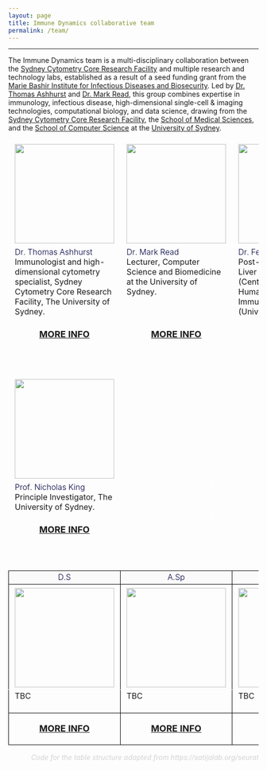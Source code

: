 ```yaml
---
layout: page
title: Immune Dynamics collaborative team
permalink: /team/
---
```


---

The Immune Dynamics team is a multi-disciplinary collaboration between the [Sydney Cytometry Core Research Facility](https://sydneycytometry.org.au/) and multiple research and technology labs, established as a result of a seed funding grant from the [Marie Bashir Institute for Infectious Diseases and Biosecurity](https://www.sydney.edu.au/marie-bashir-institute/). Led by [Dr. Thomas Ashhurst](https://immunedynamics.github.io/thomas-ashhurst/) and [Dr. Mark Read](https://marknormanread.github.io/), this group combines expertise in immunology, infectious disease, high-dimensional single-cell & imaging technologies, computational biology, and data science, drawing from the [Sydney Cytometry Core Research Facility](https://sydneycytometry.org.au/), the [School of Medical Sciences](https://www.sydney.edu.au/medicine-health/schools/school-of-medical-sciences.html), and the [School of Computer Science](https://www.sydney.edu.au/engineering/schools/school-of-computer-science.html) at the [University of Sydney](https://www.sydney.edu.au/).

<!-- TOM - MARK - FELIX - GIVANNA --> 

<table class="table gmisc_table">
  <tbody>
<!-- FIRST ROW: TITLE --> 
<!-- THIRD ROW: Image --> 
    <tr>
      <td style="padding-left:.75em;padding-right:.75em;width:25%; border-left:1px solid #FFFFFF;border-top:1px solid #FFFFFF;border-bottom:1px solid #FFFFFF;border-right:1px solid #FFFFFF;vertical-align:top">
        <a href="https://immunedynamics.github.io/thomas-ashhurst/">
          <img height = "200px" src="https://raw.githubusercontent.com/tomashhurst/tomashhurst.github.io/master/images/TA%20cropped.jpg" style="padding-top: 5px">
        </a>
      </td>
      <td style="padding-left:.75em;padding-right:.75em;width:25%; border-left:1px solid #FFFFFF;border-top:1px solid #FFFFFF;border-bottom:1px solid #FFFFFF;border-right:1px solid #FFFFFF;vertical-align:top">
        <a href="https://marknormanread.github.io/">
            <img height = "200px" src="https://avatars.githubusercontent.com/u/35902776?s=400&u=d9b68e6896dd4db66362f284e1cd1e7110b74868&v=4" style="padding-top: 5px">
        </a>
      </td>
      <td style="padding-left:.75em;padding-right:.75em;width:25%; border-left:1px solid #FFFFFF;border-top:1px solid #FFFFFF;border-bottom:1px solid #FFFFFF;border-right:1px solid #FFFFFF;vertical-align:top">
        <a href="https://immunedynamics.github.io/felix-marsh-wakefield/">
            <img height = "200px" src="https://ca.slack-edge.com/TLYFBANH2-UM1JA0BC5-69f86dacaa11-512" style="padding-top: 5px">
        </a>
      </td>
      <td style="padding-left:.75em;padding-right:.75em;width:25%; border-left:1px solid #FFFFFF;border-top:1px solid #FFFFFF;border-bottom:1px solid #FFFFFF;border-right:1px solid #FFFFFF;vertical-align:top">
        <a href="https://immunedynamics.github.io/givanna-putri/">
            <img height = "200px" src="https://avatars.githubusercontent.com/u/5366317?s=460&u=ac0322d285310461de6ad2a4b938252b6ea2d948&v=4" style="padding-top: 5px">
        </a>
      </td>
    </tr>
<!-- FOURTH ROW: Description --> 
      <tr>
        <td style="padding-left:.75em;padding-right:.75em;width:25%; border-left:1px solid #FFFFFF;border-top:1px solid #FAFAFA;border-bottom:1px solid #FFFFFF;border-right:1px solid #FFFFFF;text-align:left; vertical-align:top">
          <div style="text-align:left;font-size:16px;font-weight:350;color:#00003f">Dr. Thomas Ashhurst
          </div>
            Immunologist and high-dimensional cytometry specialist, Sydney Cytometry Core Research Facility, The University of Sydney.
        </td>
        <td style="padding-left:.75em;padding-right:.75em;width:25%; border-left:1px solid #FFFFFF;border-top:1px solid #FFFFFF;border-bottom:1px solid #FFFFFF;border-right:1px solid #FFFFFF;text-align:left; vertical-align:top">
          <div style="text-align:left;font-size:16px;font-weight:350;color:#00003f">Dr. Mark Read
          </div>
          Lecturer, Computer Science and Biomedicine at the University of Sydney.
        </td>
        <td style="padding-left:.75em;padding-right:.75em;width:25%; border-left:1px solid FFFFFF000;border-top:1px solid #FFFFFF;border-bottom:1px solid #FFFFFF;border-right:1px solid FFFFFF000;text-align:left; vertical-align:top"> 
          <div style="text-align:left;font-size:16px;font-weight:350;color:#00003f">Dr. Felix Marsh-Wakefield
          </div>
          Post-doctoral researcher, Liver Injury & Cancer (Centenary Institute) and Human Cancer & Viral Immunology Laboratory (University of Sydney).
        </td>
        <td style="padding-left:.75em;padding-right:.75em;width:25%; border-left:1px solid #FFFFFF;border-top:1px solid #FFFFFF;border-bottom:1px solid #FFFFFF;border-right:1px solid #FFFFFF;text-align:left; vertical-align:top"> 
          <div style="text-align:left;font-size:16px;font-weight:350;color:#00003f">Givanna Putri
          </div>
            PhD scholar, School of Computer Science at The University of Sydney. 
        </td>
     </tr>
<!-- FIFTH ROW: Go to page --> 
      <tr>
          <td style="padding-left:.75em;padding-right:.75em;width:25%; border-left:1px solid #FFFFFF;border-top:1px solid #FFFFFF;border-bottom:1px solid #FFFFFF;border-right:1px solid #FFFFFF;text-align:center; vertical-align:middle">
              <div style="text-align:center;font-size:large;font-weight:700;">
                  <p style="color:#00003f">
                      <a href="https://immunedynamics.github.io/thomas-ashhurst/"><b><span style="font-size: 18px">MORE INFO</span></b></a>
                  </p>
              </div>
          </td>
          <td style="padding-left:.75em;padding-right:.75em;width:25%; border-left:1px solid #FFFFFF;border-top:1px solid #FFFFFF;border-bottom:1px solid #FFFFFF;border-right:1px solid #FFFFFF;text-align:center; vertical-align:middle">
              <div style="text-align:center;font-size:large;font-weight:700;">
                  <p style="color:#00003f">
                      <a href="https://immunedynamics.github.io/mark-read/"><b><span style="font-size: 18px">MORE INFO</span></b></a>
                  </p>
              </div>
          </td>
          <td style="padding-left:.75em;padding-right:.75em;width:25%; border-left:1px solid #FFFFFF;border-top:1px solid #FFFFFF;border-bottom:1px solid #FFFFFF;border-right:1px solid #FFFFFF;text-align:center; vertical-align:middle">
              <div style="text-align:center;font-size:large;font-weight:700;">
                  <p style="color:#00003f">
                      <a href="https://immunedynamics.github.io/felix-marsh-wakefield/"><b><span style="font-size: 18px">MORE INFO</span></b></a>
                  </p>
              </div>
          </td>
          <td style="padding-left:.75em;padding-right:.75em;width:25%; border-left:1px solid #FFFFFF;border-top:1px solid #FFFFFF;border-bottom:1px solid #FFFFFF;border-right:1px solid #FFFFFF;text-align:center; vertical-align:middle">
              <div style="text-align:center;font-size:large;font-weight:700;">
                  <p style="color:#00003f">
                      <a href="https://immunedynamics.github.io/givanna-putri/"><b><span style="font-size: 18px">MORE INFO</span></b></a>
                  </p>
              </div>
          </td>
      </tr>
    </tbody>
</table>

<br />

<!-- DIANA - ALANNA - ADRIAN - NICK --> 

<table class="table gmisc_table">
  <tbody>
<!-- FIRST ROW: TITLE --> 
<!-- THIRD ROW: Image --> 
    <tr>
      <td style="padding-left:.75em;padding-right:.75em;width:25%; border-left:1px solid #FFFFFF;border-top:1px solid #FFFFFF;border-bottom:1px solid #FFFFFF;border-right:1px solid #FFFFFF;vertical-align:top">
                <a href="https://immunedynamics.github.io/thomas-ashhurst/">
          <img height = "200px" src="https://www.sydney.edu.au/research/opportunities/images/supervisors/KingN.jpg?1205985788" style="padding-top: 5px">
        </a>
      </td>
      <td style="padding-left:.75em;padding-right:.75em;width:25%; border-left:1px solid #FFFFFF;border-top:1px solid #FFFFFF;border-bottom:1px solid #FFFFFF;border-right:1px solid #FFFFFF;vertical-align:top">
      </td>
      <td style="padding-left:.75em;padding-right:.75em;width:25%; border-left:1px solid #FFFFFF;border-top:1px solid #FFFFFF;border-bottom:1px solid #FFFFFF;border-right:1px solid #FFFFFF;vertical-align:top">
      </td>
      <td style="padding-left:.75em;padding-right:.75em;width:25%; border-left:1px solid #FFFFFF;border-top:1px solid #FFFFFF;border-bottom:1px solid #FFFFFF;border-right:1px solid #FFFFFF;vertical-align:top">
      </td>
    </tr>
<!-- FOURTH ROW: Description --> 
      <tr>
        <td style="padding-left:.75em;padding-right:.75em;width:25%; border-left:1px solid #FFFFFF;border-top:1px solid #FAFAFA;border-bottom:1px solid #FFFFFF;border-right:1px solid #FFFFFF;text-align:left; vertical-align:top">
         <div style="text-align:left;font-size:16px;font-weight:350;color:#00003f">Prof. Nicholas King
         </div>
            Principle Investigator, The University of Sydney.
        </td>
        <td style="padding-left:.75em;padding-right:.75em;width:25%; border-left:1px solid #FFFFFF;border-top:1px solid #FFFFFF;border-bottom:1px solid #FFFFFF;border-right:1px solid #FFFFFF;text-align:left; vertical-align:top">
          <div style="text-align:left;font-size:16px;font-weight:350;color:#00003f">
          </div>
        </td>
        <td style="padding-left:.75em;padding-right:.75em;width:25%; border-left:1px solid FFFFFF000;border-top:1px solid #FFFFFF;border-bottom:1px solid #FFFFFF;border-right:1px solid FFFFFF000;text-align:left; vertical-align:top"> 
          <div style="text-align:left;font-size:16px;font-weight:350;color:#00003f">
          </div>
        </td>
        <td style="padding-left:.75em;padding-right:.75em;width:25%; border-left:1px solid #FFFFFF;border-top:1px solid #FFFFFF;border-bottom:1px solid #FFFFFF;border-right:1px solid #FFFFFF;text-align:left; vertical-align:top"> 
          <div style="text-align:left;font-size:16px;font-weight:350;color:#00003f">
          </div>
        </td>
     </tr>
<!-- FIFTH ROW: Go to page --> 
      <tr>
          <td style="padding-left:.75em;padding-right:.75em;width:25%; border-left:1px solid #FFFFFF;border-top:1px solid #FFFFFF;border-bottom:1px solid #FFFFFF;border-right:1px solid #FFFFFF;text-align:center; vertical-align:middle">
              <div style="text-align:center;font-size:large;font-weight:700;">
                  <p style="color:#00003f">
                    <a href="https://scholar.google.com/citations?user=Wi2ADOEAAAAJ&hl=en"><b><span style="font-size: 18px">MORE INFO</span></b></a>
                  </p>
              </div>
          </td>
          <td style="padding-left:.75em;padding-right:.75em;width:25%; border-left:1px solid #FFFFFF;border-top:1px solid #FFFFFF;border-bottom:1px solid #FFFFFF;border-right:1px solid #FFFFFF;text-align:center; vertical-align:middle">
              <div style="text-align:center;font-size:large;font-weight:700;">
                  <p style="color:#00003f">
                  </p>
              </div>
          </td>
          <td style="padding-left:.75em;padding-right:.75em;width:25%; border-left:1px solid #FFFFFF;border-top:1px solid #FFFFFF;border-bottom:1px solid #FFFFFF;border-right:1px solid #FFFFFF;text-align:center; vertical-align:middle">
              <div style="text-align:center;font-size:large;font-weight:700;">
                  <p style="color:#00003f">
                  </p>
              </div>
          </td>
          <td style="padding-left:.75em;padding-right:.75em;width:25%; border-left:1px solid #FFFFFF;border-top:1px solid #FFFFFF;border-bottom:1px solid #FFFFFF;border-right:1px solid #FFFFFF;text-align:center; vertical-align:middle">
              <div style="text-align:center;font-size:large;font-weight:700;">
                  <p style="color:#00003f">
                  </p>
              </div>
          </td>
      </tr>
    </tbody>
</table>

<br />









<table class="table gmisc_table">
  <tbody>
<!-- FIRST ROW: TITLE --> 
    <tr style="border-top:1px solid grey">
      <td style="padding-left:.75em;padding-right:.75em;width:25%; border-left:1px solid #000;border-top:1px solid #000;border-bottom:1px solid #000;border-right:1px solid #000;text-align:left; vertical-align:top; background-color:#FAFAFA">
        <div style="text-align:center;font-size:16px;font-weight:300;color:#00003f">D.S
        </div>
      </td>
      <td style="padding-left:.75em;padding-right:.75em;width:25%; border-left:1px solid #000;border-top:1px solid #000;border-bottom:1px solid #000;border-right:1px solid #000;text-align:left; vertical-align:top; background-color:#FAFAFA">
        <div style="text-align:center;font-size:16px;font-weight:300;color:#00003f">A.Sp
        </div>
      </td>
      <td style="padding-left:.75em;padding-right:.75em;width:25%; border-left:1px solid #000;border-top:1px solid #000;border-bottom:1px solid #000;border-right:1px solid #000;text-align:left; vertical-align:top; background-color:#FAFAFA">
        <div style="text-align:center;font-size:16px;font-weight:300;color:#00003f">A.Sm
        </div>
      </td>
            <td style="padding-left:.75em;padding-right:.75em;width:25%; border-left:1px solid #000;border-top:1px solid #000;border-bottom:1px solid #000;border-right:1px solid #000;text-align:left; vertical-align:top; background-color:#FAFAFA">
        <div style="text-align:center;font-size:16px;font-weight:300;color:#00003f">Prof. Nicholas King
        </div>
      </td>
    </tr>
<!-- THIRD ROW: Image --> 
    <tr>
      <td style="padding-left:.75em;padding-right:.75em;width:25%; border-left:1px solid #000;border-top:1px solid #FAFAFA;border-bottom:1px solid #FAFAFA;border-right:1px solid #000;vertical-align:top">
          <img height = "200px" src="" style="padding-top: 5px">
      </td>
        <td style="padding-left:.75em;padding-right:.75em;width:25%; border-left:1px solid #000;border-top:1px solid #FAFAFA;border-bottom:1px solid #FAFAFA;border-right:1px solid #000;vertical-align:top">
            <img height = "200px" src="" style="padding-top: 5px">
        </td>
        <td style="padding-left:.75em;padding-right:.75em;width:25%; border-left:1px solid #000;border-top:1px solid #FAFAFA;border-bottom:1px solid #FAFAFA;border-right:1px solid #000;vertical-align:top">
            <img height = "200px" src="" style="padding-top: 5px">
        </td>
        <td style="padding-left:.75em;padding-right:.75em;width:25%; border-left:1px solid #000;border-top:1px solid #FAFAFA;border-bottom:1px solid #FAFAFA;border-right:1px solid #000;vertical-align:top">
            <img height = "200px" src="https://www.sydney.edu.au/research/opportunities/images/supervisors/KingN.jpg?1205985788" style="padding-top: 5px">
        </td>
      </tr>
<!-- FOURTH ROW: Description --> 
      <tr>
          <td style="padding-left:.75em;padding-right:.75em;width:25%; border-left:1px solid #000;border-top:1px solid #FAFAFA;border-bottom:1px solid #000;border-right:1px solid #000;text-align:left; vertical-align:top">TBC
          </td>
          <td style="padding-left:.75em;padding-right:.75em;width:25%; border-left:1px solid #000;border-top:1px solid #FAFAFA;border-bottom:1px solid #000;border-right:1px solid #000;text-align:left; vertical-align:top">TBC
          </td>
          <td style="padding-left:.75em;padding-right:.75em;width:25%; border-left:1px solid #000;border-top:1px solid #FAFAFA;border-bottom:1px solid #000;border-right:1px solid #000;text-align:left; vertical-align:top">TBC 
          </td>
          <td style="padding-left:.75em;padding-right:.75em;width:25%; border-left:1px solid #000;border-top:1px solid #FAFAFA;border-bottom:1px solid #000;border-right:1px solid #000;text-align:left; vertical-align:top">Principle Investigator, The University of Sydney. 
          </td>
     </tr>
<!-- FIFTH ROW: Go to page --> 
      <tr>
          <td style="padding-left:.75em;padding-right:.75em;width:25%; border-left:1px solid #000;border-top:1px solid #000;border-bottom:1px solid #000;border-right:1px solid #000;text-align:center; vertical-align:middle">
              <div style="text-align:center;font-size:large;font-weight:700;">
                  <p style="color:#00003f">
                      <a href="https://immunedynamics.github.io/"><b><span style="font-size: 18px">MORE INFO</span></b></a>
                  </p>
              </div>
          </td>
          <td style="padding-left:.75em;padding-right:.75em;width:25%; border-left:1px solid #000;border-top:1px solid #000;border-bottom:1px solid #000;border-right:1px solid #000;text-align:center; vertical-align:middle">
              <div style="text-align:center;font-size:large;font-weight:700;">
                  <p style="color:#00003f">
                      <a href="https://immunedynamics.github.io/"><b><span style="font-size: 18px">MORE INFO</span></b></a>
                  </p>
              </div>
          </td>
          <td style="padding-left:.75em;padding-right:.75em;width:25%; border-left:1px solid #000;border-top:1px solid #000;border-bottom:1px solid #000;border-right:1px solid #000;text-align:center; vertical-align:middle">
              <div style="text-align:center;font-size:large;font-weight:700;">
                  <p style="color:#00003f">
                      <a href="https://immunedynamics.github.io/"><b><span style="font-size: 18px">MORE INFO</span></b></a>
                  </p>
              </div>
          </td>
          <td style="padding-left:.75em;padding-right:.75em;width:25%; border-left:1px solid #000;border-top:1px solid #000;border-bottom:1px solid #000;border-right:1px solid #000;text-align:center; vertical-align:middle">
              <div style="text-align:center;font-size:large;font-weight:700;">
                  <p style="color:#00003f">
                      <a href="https://scholar.google.com/citations?user=Wi2ADOEAAAAJ&hl=en"><b><span style="font-size: 18px">MORE INFO</span></b></a>
                  </p>
              </div>
          </td>
      </tr>
    </tbody>
</table>
<p style="color:#d3d3d3; text-align:right"><i>Code for the table structure adapted from https://satijalab.org/seurat</i></p>

<br />
<br />
